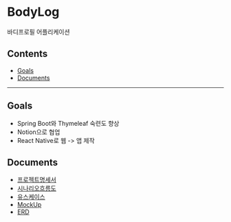 # BodyLog
바디프로필 어플리케이션

## Contents
- [Goals](#Goals)
- [Documents](#Documents)
<hr/>

## Goals
- Spring Boot와 Thymeleaf 숙련도 향상
- Notion으로 협업
- React Native로 웹 -> 앱 제작

## Documents
- [프로젝트명세서](https://www.notion.so/01-b6f2643d30a742d981f6d00166ccf7d2)
- [시나리오흐름도](https://www.notion.so/bf20c67cdfff49839f8aff0a79b0e106)
- [유스케이스](https://www.notion.so/6a75de5edf764bdf87290f9de9b8eab4)
- [MockUp](https://www.notion.so/MockUp-63da90cfc4634e99b70501ef829a14ae)
- [ERD](https://www.notion.so/ERD-6c2f452971fd4476937f126e96244932)


